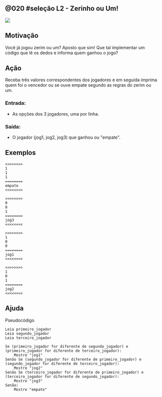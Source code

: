 ## @020 #seleção L2 - Zerinho ou Um!


![](https://raw.githubusercontent.com/qxcodefup/moodle/master/base/020/__capa.jpg)

## Motivação

Você já jogou zerim ou um? Aposto que sim!
Que tal implementar um código que lê os dedos e informa quem ganhou o jogo?

## Ação

Receba três valores correspondentes dos jogadores e em seguida imprima quem foi o vencedor ou se ouve empate segundo as regras do zerim ou um.

### Entrada:

* As opções dos 3 jogadores, uma por linha.

### Saída:

* O jogador (jog1, jog2, jog3) que ganhou ou "empate".

## Exemplos
```
>>>>>>>>
1
1
1
========
empate
<<<<<<<<

>>>>>>>>
0
0
1
========
jog3
<<<<<<<<

>>>>>>>>
1
0
0
========
jog1
<<<<<<<<

>>>>>>>>
1
0
1
========
jog2
<<<<<<<<
```

## Ajuda

Pseudocódigo
```
Leia primeiro_jogador
Leia segundo_jogador
Leia terceiro_jogador

Se (primeiro_jogador for diferente de segundo_jogador) e (primeiro_jogador for diferente de terceiro_jogador):
    Mostre "jog1"
Senão Se (segundo_jogador for diferente de primeiro_jogador) e (segundo_jogador for diferente de terceiro_jogador):
    Mostre "jog2"
Senão Se (terceiro_jogador for diferente de primeiro_jogador) e (terceiro_jogador for diferente de segundo_jogador):
    Mostre "jog3"
Senão:
    Mostre "empate"
```

